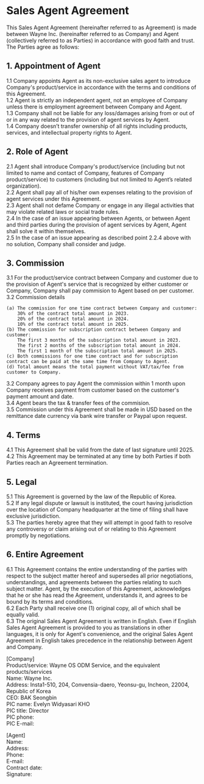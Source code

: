# Sales Agent Agreement

This Sales Agent Agreement (hereinafter referred to as Agreement) is made between Wayne Inc. (hereinafter referred to as Company) and Agent (collectively referred to as Parties) in accordance with good faith and trust.	
The Parties agree as follows:

## 1. Appointment of Agent
1.1 Company appoints Agent as its non-exclusive sales agent to introduce Company's product/service in accordance with the terms and conditions of this Agreement.
<br>1.2 Agent is strictly an independent agent, not an employee of Company unless there is employment agreement between Company and Agent.
<br>1.3 Company shall not be liable for any loss/damages arising from or out of or in any way related to the provision of agent services by Agent.
<br>1.4 Company doesn’t transfer ownership of all rights including products, services, and intellectual property rights to Agent.

## 2. Role of Agent
2.1 Agent shall introduce Company's product/service (including but not limited to name and contact of Company, features of Company product/service) to customers (including but not limited to Agent’s related organization). 
<br>2.2 Agent shall pay all of his/her own expenses relating to the provision of agent services under this Agreement.
<br>2.3 Agent shall not defame Company or engage in any illegal activities that may violate related laws or social trade rules.
<br>2.4 In the case of an issue appearing between Agents, or between Agent and third parties during the provision of agent services by Agent, Agent shall solve it within themselves.
<br>2.5 In the case of an issue appearing as described point 2.2.4 above with no solution, Company shall consider and judge.

## 3. Commission
3.1 For the product/service contract between Company and customer due to the provision of Agent's service that is recognized by either customer or Company, Company shall pay commision to Agent based on per customer.
<br>3.2 Commission details
```
(a) The commission for one time contract between Company and customer:
    30% of the contract total amount in 2023.
    20% of the contract total amount in 2024.
    10% of the contract total amount in 2025.
(b) The commission for subscription contract between Company and customer:
    The first 3 months of the subscription total amount in 2023.
    The first 2 months of the subscription total amount in 2024.
    The first 1 month of the subscription total amount in 2025.
(c) Both commissions for one time contract and for subscription contract can be paid at the same time from Company to Agent.
(d) Total amount means the total payment without VAT/tax/fee from customer to Company.
```
3.2 Company agrees to pay Agent the commission within 1 month upon Company receives payment from customer based on the customer's payment amount and date.
<br>3.4 Agent bears the tax & transfer fees of the commision.
<br>3.5 Commission under this Agreement shall be made in USD based on the remittance date currency via bank wire transfer or Paypal upon request.

## 4. Terms
4.1 This Agreement shall be valid from the date of last signature until 2025.
<br>4.2 This Agreement may be terminated at any time by both Parties if both Parties reach an Agreement termination.

## 5. Legal
5.1 This Agreement is governed by the law of the Republic of Korea.
<br>5.2 If any legal dispute or lawsuit is instituted, the court having jurisdiction over the location of Company headquarter at the time of filing shall have exclusive jurisdiction.
<br>5.3 The parties hereby agree that they will attempt in good faith to resolve any controversy or claim arising out of or relating to this Agreement promptly by negotiations.

## 6. Entire Agreement
6.1 This Agreement contains the entire understanding of the parties with respect to the subject matter hereof and supersedes all prior negotiations, understandings, and agreements between the parties relating to such subject matter. Agent, by the execution of this Agreement, acknowledges that he or she has read the Agreement, understands it, and agrees to be bound by its terms and conditions. 
<br>6.2 Each Party shall receive one (1) original copy, all of which shall be equally valid.
<br>6.3 The original Sales Agent Agreement is written in English. Even if English Sales Agent Agreement is provided to you as translations in other languages, it is only for Agent's convenience, and the original Sales Agent Agreement in English takes precedence in the relationship between Agent and Company.

[Company]
<br>Product/service:		Wayne OS ODM Service, and the equivalent products/services
<br>Name: 			        Wayne Inc.
<br>Address: 		        Insta1-510, 204, Convensia-daero, Yeonsu-gu, Incheon, 22004, Republic of Korea
<br>CEO: 			        BAK Seongbin
<br>PIC name: 	        	Evelyn Widyasari KHO 
<br>PIC title:     		    Director
<br>PIC phone:
<br>PIC E-mail:

[Agent]
<br>Name:
<br>Address:
<br>Phone:
<br>E-mail:
<br>Contract date:
<br>Signature:



